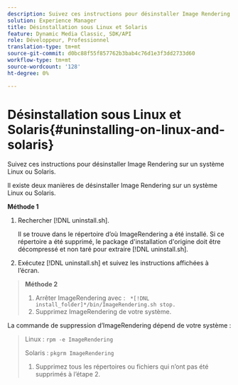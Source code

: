 ```yaml
---
description: Suivez ces instructions pour désinstaller Image Rendering sur un système Linux ou Solaris.
solution: Experience Manager
title: Désinstallation sous Linux et Solaris
feature: Dynamic Media Classic, SDK/API
role: Développeur, Professionnel
translation-type: tm+mt
source-git-commit: d0bc88f55f857762b3bab4c76d1e3f3dd2733d60
workflow-type: tm+mt
source-wordcount: '128'
ht-degree: 0%

---
```



# Désinstallation sous Linux et Solaris{#uninstalling-on-linux-and-solaris}

Suivez ces instructions pour désinstaller Image Rendering sur un système Linux ou Solaris.

Il existe deux manières de désinstaller Image Rendering sur un système Linux ou Solaris.

**Méthode 1**

1. Rechercher [!DNL uninstall.sh].

   Il se trouve dans le répertoire d’où ImageRendering a été installé. Si ce répertoire a été supprimé, le package d&#39;installation d&#39;origine doit être décompressé et non taré pour extraire [!DNL uninstall.sh].
1. Exécutez [!DNL uninstall.sh] et suivez les instructions affichées à l’écran.

>**Méthode 2**
>
>1. Arrêter ImageRendering avec : ` *[!DNL install_folder]*/bin/ImageRendering.sh stop.`
>1. Supprimez ImageRendering de votre système.

>
>   
La commande de suppression d’ImageRendering dépend de votre système :
>
>   Linux : `rpm -e ImageRendering`
>
>   Solaris : `pkgrm ImageRendering`
>
>1. Supprimez tous les répertoires ou fichiers qui n’ont pas été supprimés à l’étape 2.

>



